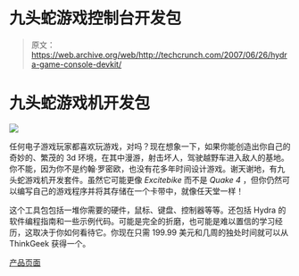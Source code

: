 # 九头蛇游戏控制台开发包

> 原文：<https://web.archive.org/web/http://techcrunch.com/2007/06/26/hydra-game-console-devkit/>

# 九头蛇游戏机开发包

![](img/69af9979f08982ec3558ea94a049c2c2.png)

任何电子游戏玩家都喜欢玩游戏，对吗？现在想象一下，如果你能创造出你自己的奇妙的、繁茂的 3d 环境，在其中漫游，射击坏人，驾驶越野车进入敌人的基地。你不能，因为你不是约翰·罗密欧，也没有花多年时间设计游戏。谢天谢地，有九头蛇游戏机开发套件。虽然它可能更像 *Excitebike* 而不是 *Quake 4* ，但你仍然可以编写自己的游戏程序并将其存储在一个卡带中，就像任天堂一样！

这个工具包包括一堆你需要的硬件，鼠标、键盘、控制器等等。还包括 Hydra 的软件编程指南和一些示例代码。可能是完全的折磨，也可能是难以置信的学习经历，这取决于你如何看待它。你现在只需 199.99 美元和几周的独处时间就可以从 ThinkGeek 获得一个。

[产品页面](https://web.archive.org/web/20220706142232/http://www.thinkgeek.com/geektoys/science/9617/)